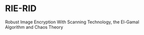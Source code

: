 # RIE-RID
Robust Image Encryption With Scanning Technology, the El-Gamal Algorithm and Chaos Theory
